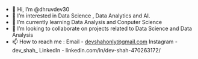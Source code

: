- 👋 Hi, I’m @dhruvdev30
- 👀 I’m interested in Data Science , Data Analytics and AI.
- 🌱 I’m currently learning Data Analysis and Conputer Science
- 💞️ I’m looking to collaborate on projects related to Data Science and Data Analysis
- 📫 How to reach me : 
Email - devshahonly@gmail.com 
Instagram - dev_shah_ 
LinkedIn - linkedin.com/in/dev-shah-470263172/


<!---
dhruvdev30/dhruvdev30 is a ✨ special ✨ repository because its `README.md` (this file) appears on your GitHub profile.
You can click the Preview link to take a look at your changes.
--->
